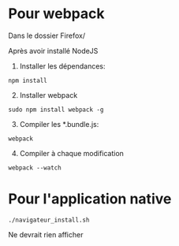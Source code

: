 # Pour webpack

Dans le dossier Firefox/

Après avoir installé NodeJS

1. Installer les dépendances:
```
npm install
```

2. Installer webpack

```
sudo npm install webpack -g
```

3. Compiler les \*.bundle.js:
```
webpack
```

4. Compiler à chaque modification
```
webpack --watch
```

# Pour l'application native

```
./navigateur_install.sh
```

Ne devrait rien afficher

